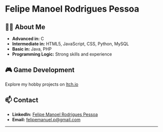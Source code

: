 # Felipe Manoel Rodrigues Pessoa

## 👨‍💻 About Me

- **Advanced in:** C
- **Intermediate in:** HTML5, JavaScript, CSS, Python, MySQL
- **Basic in:** Java, PHP
- **Programming Logic:** Strong skills and experience

## 🎮 Game Development

Explore my hobby projects on [Itch.io](https://jeff-ghosty.itch.io)

## 📫 Contact

- **LinkedIn:** [Felipe Manoel Rodrigues Pessoa](https://www.linkedin.com/in/felipe-manoel-rodrigues-pessoa/)
- **Email:** felipemanuel.p@gmail.com

---
